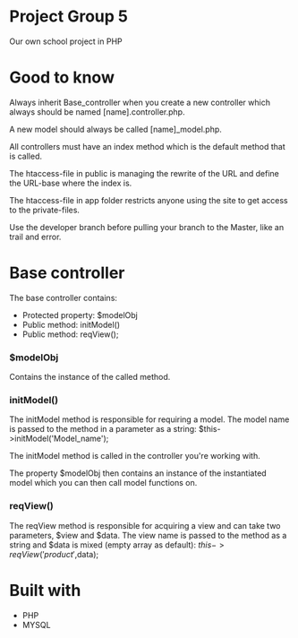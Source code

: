 # Project Group 5
Our own school project in PHP

# Good to know 
Always inherit Base_controller when you create a new controller which always should be named [name].controller.php.

A new model should always be called [name]_model.php.

All controllers must have an index method which is the default method that is called.

The htaccess-file in public is managing the rewrite of the URL and define the URL-base where the index is.

The htaccess-file in app folder restricts anyone using the site to get access to the private-files.

Use the developer branch before pulling your branch to the Master, like an trail and error.

# Base controller

The base controller contains:

 - Protected property: $modelObj
 - Public method: initModel()
 - Public method: reqView();

### $modelObj

Contains the instance of the called method.

### initModel()
The initModel method is responsible for requiring a model. The model name is passed to the method in a parameter as a string: $this->initModel('Model_name');

The initModel method is called in the controller you're working with.

The property $modelObj then contains an instance of the instantiated model which you can then call model functions on.

### reqView()
The reqView method is responsible for acquiring a view and can take two parameters, $view and $data. The view name is passed to the method as a string and $data is mixed (empty array as default): $this->reqView('product',$data);


# Built with

- PHP
- MYSQL




